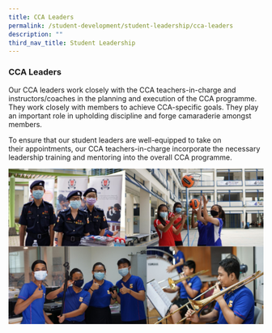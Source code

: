```yaml
---
title: CCA Leaders
permalink: /student-development/student-leadership/cca-leaders
description: ""
third_nav_title: Student Leadership
---
```

### CCA Leaders

Our CCA leaders work closely with the CCA teachers-in-charge and instructors/coaches in the planning and execution of the CCA programme. They work closely with members to achieve CCA-specific goals. They play an important role in upholding discipline and forge camaraderie amongst members. 

To ensure that our student leaders are well-equipped to take on their appointments, our CCA teachers-in-charge incorporate the necessary leadership training and mentoring into the overall CCA programme.

![](/images/ccaldrs.jpg)

